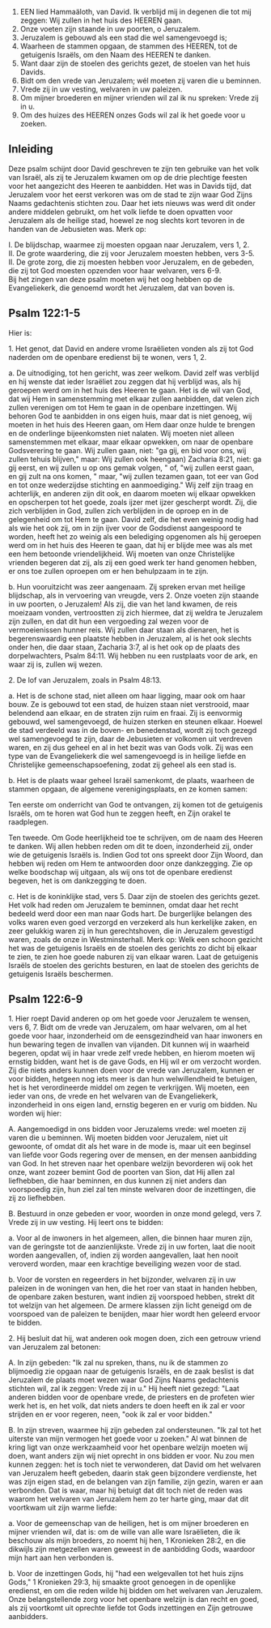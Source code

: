 1. EEN lied Hammaäloth, van David. Ik verblijd mij in degenen die tot mij zeggen: Wij zullen in het huis des HEEREN gaan.
2. Onze voeten zijn staande in uw poorten, o Jeruzalem.
3. Jeruzalem is gebouwd als een stad die wel samengevoegd is;
4. Waarheen de stammen opgaan, de stammen des HEEREN, tot de getuigenis Israëls, om den Naam des HEEREN te danken.
5. Want daar zijn de stoelen des gerichts gezet, de stoelen van het huis Davids.
6. Bidt om den vrede van Jeruzalem; wél moeten zij varen die u beminnen.
7. Vrede zij in uw vesting, welvaren in uw paleizen.
8. Om mijner broederen en mijner vrienden wil zal ik nu spreken: Vrede zij in u.
9. Om des huizes des HEEREN onzes Gods wil zal ik het goede voor u zoeken. 

## Inleiding

Deze psalm schijnt door David geschreven te zijn ten gebruike van het volk van Israël, als zij te Jeruzalem kwamen om op de drie plechtige feesten voor het aangezicht des Heeren te aanbidden. Het was in Davids tijd, dat Jeruzalem voor het eerst verkoren was om de stad te zijn waar God Zijns Naams gedachtenis stichten zou. Daar het iets nieuws was werd dit onder andere middelen gebruikt, om het volk liefde te doen opvatten voor Jeruzalem als de heilige stad, hoewel ze nog slechts kort tevoren in de handen van de Jebusieten was. Merk op:

I. De blijdschap, waarmee zij moesten opgaan naar Jeruzalem, vers 1, 2.  
II. De grote waardering, die zij voor Jeruzalem moesten hebben, vers 3-5.  
II. De grote zorg, die zij moesten hebben voor Jeruzalem, en de gebeden, die zij tot God moesten opzenden voor haar welvaren, vers 6-9.  
Bij het zingen van deze psalm moeten wij het oog hebben op de Evangeliekerk, die genoemd wordt het Jeruzalem, dat van boven is.

## Psalm 122:1-5 
Hier is:

1\. Het genot, dat David en andere vrome Israëlieten vonden als zij tot God naderden om de openbare eredienst bij te wonen, vers 1, 2.

a. De uitnodiging, tot hen gericht, was zeer welkom. David zelf was verblijd en hij wenste dat ieder Israëliet zou zeggen dat hij verblijd was, als hij geroepen werd om in het huis des Heeren te gaan. Het is de wil van God, dat wij Hem in samenstemming met elkaar zullen aanbidden, dat velen zich zullen verenigen om tot Hem te gaan in de openbare inzettingen. Wij behoren God te aanbidden in ons eigen huis, maar dat is niet genoeg, wij moeten in het huis des Heeren gaan, om Hem daar onze hulde te brengen en de onderlinge bijeenkomsten niet nalaten. Wij moeten niet alleen samenstemmen met elkaar, maar elkaar opwekken, om naar de openbare Godsverering te gaan. Wij zullen gaan, niet: "ga gij, en bid voor ons, wij zullen tehuis blijven," maar: Wij zullen ook heengaan) Zacharia 8:21, niet: ga gij eerst, en wij zullen u op ons gemak volgen, " of, "wij zullen eerst gaan, en gij zult na ons komen, " maar, "wij zullen tezamen gaan, tot eer van God en tot onze wederzijdse stichting en aanmoediging." Wij zelf zijn traag en achterlijk, en anderen zijn dit ook, en daarom moeten wij elkaar opwekken en opscherpen tot het goede, zoals ijzer met ijzer gescherpt wordt. Zij, die zich verblijden in God, zullen zich verblijden in de oproep en in de gelegenheid om tot Hem te gaan. David zelf, die het even weinig nodig had als wie het ook zij, om in zijn ijver voor de Godsdienst aangespoord te worden, heeft het zo weinig als een belediging opgenomen als hij geroepen werd om in het huis des Heeren te gaan, dat hij er blijde mee was als met een hem betoonde vriendelijkheid. Wij moeten van onze Christelijke vrienden begeren dat zij, als zij een goed werk ter hand genomen hebben, er ons toe zullen oproepen om er hen behulpzaam in te zijn.

b. Hun vooruitzicht was zeer aangenaam. Zij spreken ervan met heilige blijdschap, als in vervoering van vreugde, vers 2. Onze voeten zijn staande in uw poorten, o Jeruzalem! Als zij, die van het land kwamen, de reis moeizaam vonden, vertroostten zij zich hiermee, dat zij weldra te Jeruzalem zijn zullen, en dat dit hun een vergoeding zal wezen voor de vermoeienissen hunner reis. Wij zullen daar staan als dienaren, het is begerenswaardig een plaatste hebben in Jeruzalem, al is het ook slechts onder hen, die daar staan, Zacharia 3:7, al is het ook op de plaats des dorpelwachters, Psalm 84:11. Wij hebben nu een rustplaats voor de ark, en waar zij is, zullen wij wezen.

2\. De lof van Jeruzalem, zoals in Psalm 48:13.

a. Het is de schone stad, niet alleen om haar ligging, maar ook om haar bouw. Ze is gebouwd tot een stad, de huizen staan niet verstrooid, maar belendend aan elkaar, en de straten zijn ruim en fraai. Zij is eenvormig gebouwd, wel samengevoegd, de huizen sterken en steunen elkaar. Hoewel de stad verdeeld was in de boven- en benedenstad, wordt zij toch gezegd wel samengevoegd te zijn, daar de Jebusieten er volkomen uit verdreven waren, en zij dus geheel en al in het bezit was van Gods volk. Zij was een type van de Evangeliekerk die wel samengevoegd is in heilige liefde en Christelijke gemeenschapsoefening, zodat zij geheel als een stad is.

b. Het is de plaats waar geheel Israël samenkomt, de plaats, waarheen de stammen opgaan, de algemene verenigingsplaats, en ze komen samen: 

Ten eerste om onderricht van God te ontvangen, zij komen tot de getuigenis Israëls, om te horen wat God hun te zeggen heeft, en Zijn orakel te raadplegen. 

Ten tweede. Om Gode heerlijkheid toe te schrijven, om de naam des Heeren te danken. Wij allen hebben reden om dit te doen, inzonderheid zij, onder wie de getuigenis Israëls is. Indien God tot ons spreekt door Zijn Woord, dan hebben wij reden om Hem te antwoorden door onze dankzegging. Zie op welke boodschap wij uitgaan, als wij ons tot de openbare eredienst begeven, het is om dankzegging te doen.

c. Het is de koninklijke stad, vers 5. Daar zijn de stoelen des gerichts gezet. Het volk had reden om Jeruzalem te beminnen, omdat daar het recht bedeeld werd door een man naar Gods hart. De burgerlijke belangen des volks waren even goed verzorgd en verzekerd als hun kerkelijke zaken, en zeer gelukkig waren zij in hun gerechtshoven, die in Jeruzalem gevestigd waren, zoals de onze in Westminsterhall. Merk op: Welk een schoon gezicht het was de getuigenis Israëls en de stoelen des gerichts zo dicht bij elkaar te zien, te zien hoe goede naburen zij van elkaar waren. Laat de getuigenis Israëls de stoelen des gerichts besturen, en laat de stoelen des gerichts de getuigenis Israëls beschermen.


## Psalm 122:6-9 
1\. Hier roept David anderen op om het goede voor Jeruzalem te wensen, vers 6, 7. Bidt om de vrede van Jeruzalem, om haar welvaren, om al het goede voor haar, inzonderheid om de eensgezindheid van haar inwoners en hun bewaring tegen de invallen van vijanden. Dit kunnen wij in waarheid begeren, opdat wij in haar vrede zelf vrede hebben, en hierom moeten wij ernstig bidden, want het is de gave Gods, en Hij wil er om verzocht worden. Zij die niets anders kunnen doen voor de vrede van Jeruzalem, kunnen er voor bidden, hetgeen nog iets meer is dan hun welwillendheid te betuigen, het is het verordineerde middel om zegen te verkrijgen. Wij moeten, een ieder van ons, de vrede en het welvaren van de Evangeliekerk, inzonderheid in ons eigen land, ernstig begeren en er vurig om bidden. 
Nu worden wij hier: 

A. Aangemoedigd in ons bidden voor Jeruzalems vrede: wel moeten zij varen die u beminnen. Wij moeten bidden voor Jeruzalem, niet uit gewoonte, of omdat dit als het ware in de mode is, maar uit een beginsel van liefde voor Gods regering over de mensen, en der mensen aanbidding van God. In het streven naar het openbare welzijn bevorderen wij ook het onze, want zozeer bemint God de poorten van Sion, dat Hij allen zal liefhebben, die haar beminnen, en dus kunnen zij niet anders dan voorspoedig zijn, hun ziel zal ten minste welvaren door de inzettingen, die zij zo liefhebben.

B. Bestuurd in onze gebeden er voor, woorden in onze mond gelegd, vers 7. Vrede zij in uw vesting. Hij leert ons te bidden: 

a. Voor al de inwoners in het algemeen, allen, die binnen haar muren zijn, van de geringste tot de aanzienlijkste. Vrede zij in uw forten, laat die nooit worden aangevallen, of, indien zij worden aangevallen, laat hen nooit veroverd worden, maar een krachtige beveiliging wezen voor de stad.

b. Voor de vorsten en regeerders in het bijzonder, welvaren zij in uw paleizen in de woningen van hen, die het roer van staat in handen hebben, de openbare zaken besturen, want indien zij voorspoed hebben, strekt dit tot welzijn van het algemeen. De armere klassen zijn licht geneigd om de voorspoed van de paleizen te benijden, maar hier wordt hen geleerd ervoor te bidden.

2\. Hij besluit dat hij, wat anderen ook mogen doen, zich een getrouw vriend van Jeruzalem zal betonen: 

A. In zijn gebeden: "Ik zal nu spreken, thans, nu ik de stammen zo blijmoedig zie opgaan naar de getuigenis Israëls, en de zaak beslist is dat Jeruzalem de plaats moet wezen waar God Zijns Naams gedachtenis stichten wil, zal ik zeggen: Vrede zij in u." Hij heeft niet gezegd: "Laat anderen bidden voor de openbare vrede, de priesters en de profeten wier werk het is, en het volk, dat niets anders te doen heeft en ik zal er voor strijden en er voor regeren, neen, "ook ik zal er voor bidden." 

B. In zijn streven, waarmee hij zijn gebeden zal ondersteunen. "Ik zal tot het uiterste van mijn vermogen het goede voor u zoeken." Al wat binnen de kring ligt van onze werkzaamheid voor het openbare welzijn moeten wij doen, want anders zijn wij niet oprecht in ons bidden er voor. Nu zou men kunnen zeggen: het is toch niet te verwonderen, dat David om het welvaren van Jeruzalem heeft gebeden, daarin stak geen bijzondere verdienste, het was zijn eigen stad, en de belangen van zijn familie, zijn gezin, waren er aan verbonden. 
Dat is waar, maar hij betuigt dat dit toch niet de reden was waarom het welvaren van Jeruzalem hem zo ter harte ging, maar dat dit voortkwam uit zijn warme liefde: 

a. Voor de gemeenschap van de heiligen, het is om mijner broederen en mijner vrienden wil, dat is: om de wille van alle ware Israëlieten, die ik beschouw als mijn broeders, zo noemt hij hen, 1 Kronieken 28:2, en die dikwijls zijn metgezellen waren geweest in de aanbidding Gods, waardoor mijn hart aan hen verbonden is.

b. Voor de inzettingen Gods, hij "had een welgevallen tot het huis zijns Gods," 1 Kronieken 29:3, hij smaakte groot genoegen in de openlijke eredienst, en om die reden wilde hij bidden om het welvaren van Jeruzalem. Onze belangstellende zorg voor het openbare welzijn is dan recht en goed, als zij voortkomt uit oprechte liefde tot Gods inzettingen en Zijn getrouwe aanbidders.


